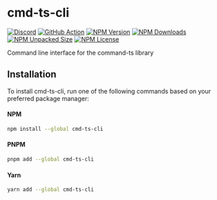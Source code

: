# cmd-ts-cli

[![Discord](https://img.shields.io/discord/1211530334458617866?style=flat&logo=discord&logoColor=ffffff&color=5865f2)](https://discord.gg/FaCCaFM74Q)
[![GitHub Action](https://github.com/softwarexplus/cmd-ts-cli/actions/workflows/test.yaml/badge.svg)](https://github.com/softwarexplus/cmd-ts-cli/actions)
[![NPM Version](https://img.shields.io/npm/v/cmd-ts-cli)](https://www.npmjs.com/package/cmd-ts-cli)
[![NPM Downloads](https://img.shields.io/npm/dy/cmd-ts-cli)](https://www.npmjs.com/package/cmd-ts-cli)
[![NPM Unpacked Size](https://img.shields.io/npm/unpacked-size/cmd-ts-cli)](https://www.npmjs.com/package/cmd-ts-cli)
[![NPM License](https://img.shields.io/npm/l/cmd-ts-cli)](https://github.com/softwarexplus/cmd-ts-cli/blob/main/LICENSE)

Command line interface for the command-ts library

## Installation

To install cmd-ts-cli, run one of the following commands based on your preferred package manager:

#### NPM

```sh
npm install --global cmd-ts-cli
```

#### PNPM

```sh
pnpm add --global cmd-ts-cli
```

#### Yarn

```sh
yarn add --global cmd-ts-cli
```
